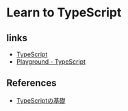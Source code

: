 # Learn to TypeScript

## links
- [TypeScript](https://www.typescriptlang.org/index.html)
- [Playground - TypeScript](https://www.typescriptlang.org/play/index.html)

## References
- [TypeScriptの基礎](https://github.com/takahashiakira/tech_for_web/wiki/TypeScript%E3%81%AE%E5%9F%BA%E7%A4%8E)
